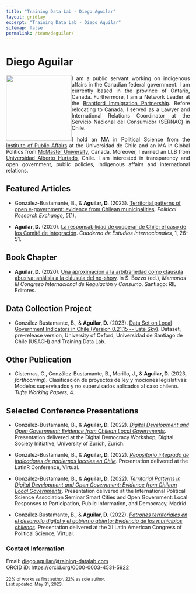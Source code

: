 ```yaml
---
title: "Training Data Lab - Diego Aguilar"
layout: gridlay
excerpt: "Training Data Lab - Diego Aguilar"
sitemap: false
permalink: /team/daguilar/
---
```


# Diego Aguilar

<img src="https://training-datalab.com/images/team/daguilar.jpg" class="img-responsive" width="180px" style="float: left" />

<p align=" justify">I am a public servant working on indigenous affairs in the Canadian federal government. I am currently based in the province of Ontario, Canada. Furthermore, I am a Network Leader at the <a href="https://www.brantford.ca/en/things-to-do/brantford-immigration-partnership.aspx" target="_blank">Brantford Immigration Partnership</a>. Before relocating to Canada, I served as a Lawyer and International Relations Coordinator at the Servicio Nacional del Consumidor (SERNAC) in Chile.</p>

<p align=" justify">I hold an MA in Political Science from the <a href="https://inap.uchile.cl/" target="_blank">Institute of Public Affairs</a> at the Universidad de Chile and an MA in Global Politics from <a href="https://socialsciences.mcmaster.ca/" target="_blank">McMaster University</a>, Canada. Moreover, I earned an LLB from <a href="https://derecho.uahurtado.cl/" target="_blank">Universidad Alberto Hurtado</a>, Chile. I am interested in transparency and open government, public policies, indigenous affairs and international relations.</p>

## Featured Articles

- González-Bustamante, B., & **Aguilar, D.** (2023). <a href="https://doi.org/10.1080/2474736X.2023.2194369" target="_blank">Territorial patterns of open e-government: evidence from Chilean municipalities</a>. *Political Research Exchange, 5*(1).

- **Aguilar, D.** (2020). <a href="https://www.uchile.cl/noticias/157441/graduado-del-mcp-recibe-premio-por-ensayo-sobre-politica-exterior" target="_blank">La responsabilidad de cooperar de Chile: el caso de los Comité de Integración</a>. *Cuaderno de Estudios Internacionales*, 1, 26-51.

## Book Chapter

- **Aguilar, D.** (2020). <a href="https://www.academia.edu/43823415/Una_aproximaci%C3%B3n_a_la_arbitrariedad_como_cl%C3%A1usula_abusiva_an%C3%A1lisis_a_la_cl%C3%A1usula_del_no_show" target="_blank">Una aproximación a la arbitrariedad como cláusula abusiva: análisis a la cláusula del no-show</a>. In S. Bozzo (ed.), *Memorias III Congreso Internacional de Regulación y Consumo*. Santiago: RIL Editores.

## Data Collection Project

- González‑Bustamante, B., & **Aguilar, D.** (2023). <a href="https://doi.org/10.5281/zenodo.7568387" target="_blank">Data Set on Local Government Indicators in Chile (Version 0.21.15 -- Late Sky)</a>. Dataset, pre-release version, University of Oxford, Universidad de Santiago de Chile (USACH) and Training Data Lab.

## Other Publication

- Cisternas, C., González-Bustamante, B., Morillo, J., & **Aguilar, D.** (2023, *forthcoming*). Clasificación de proyectos de ley y mociones legislativas: Modelos supervisados y no supervisados aplicados al caso chileno. *Tufte Working Papers*, 4.

## Selected Conference Presentations

- González-Bustamante, B., & **Aguilar, D.** (2022). <a href="https://github.com/bgonzalezbustamante/Public-Presentations/blob/main/2022/Beamer-Zurich-eGov-2022.pdf" target="_blank">*Digital Development and Open Government: Evidence from Chilean Local Governments*</a>. Presentation delivered at the Digital Democracy Workshop, Digital Society Initiative, University of Zurich, Zurich.

- González-Bustamante, B., & **Aguilar, D.** (2022). <a href="https://github.com/bgonzalezbustamante/Public-Presentations/blob/main/2022/Beamer-LatinR-LocalGovs-2022.pdf" target="_blank">*Repositorio integrado de indicadores de gobiernos locales en Chile*</a>. Presentation delivered at the LatinR Conference, Virtual.

- González-Bustamante, B., & **Aguilar, D.** (2022). <a href="https://github.com/bgonzalezbustamante/Public-Presentations/blob/main/2022/Beamer-IPSA-eGov-2022.pdf" target="_blank">*Territorial Patterns in Digital Development and Open Government: Evidence from Chilean Local Governments*</a>. Presentation delivered at the International Political Science Association Seminar Smart Cities and Open Government: Local Responses to Participation, Public Information, and Democracy, Madrid.

- González‑Bustamante, B., & **Aguilar, D.** (2022). <a href="https://github.com/bgonzalezbustamante/Public-Presentations/blob/main/2022/ALACIP_22_Desarrollo_digital_y_gobierno_abierto.pdf" target="_blank">*Patrones territoriales en el desarrollo digital y el gobierno abierto: Evidencia de los municipios chilenos*</a>. Presentation delivered at the XI Latin American Congress of Political Science, Virtual.

### Contact Information

Email: <a href="mailto:diego.aguilar@training-datalab.com">diego.aguilar@training-datalab.com</a><br />
ORCID iD: <a href="https://orcid.org/0000-0003-4531-5922" target="_blank">https://orcid.org/0000-0003-4531-5922</a><br />
<br />
<small>22% of works as first author, 22% as sole author.</small><br />
<small>Last updated: May 31, 2023.</small>
